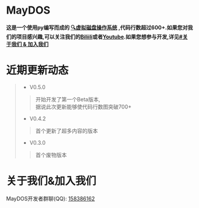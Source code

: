# MayDOS
**这是一个使用py编写而成的 [🔍虚拟磁盘操作系统](https://cn.bing.com/search?q=%E8%99%9A%E6%8B%9F%E7%A3%81%E7%9B%98%E6%93%8D%E4%BD%9C%E7%B3%BB%E7%BB%9F&cvid=68638e10f6b645dcbe09c7b808a350fa&aqs=edge..69i57j0l7.837j0j1&FORM=ANAB01&PC=U531) ,代码行数超过600+.如果您对我们的项目感兴趣,可以关注我们的[Biliili](https://space.bilibili.com/3493262897711201?spm_id_from=333.337.0.0)或者[Youtube]().如果您想参与开发,详见[#关于我们 & 加入我们](https://github.com/Buelie/MayDOS/blob/main/README.md#%E5%85%B3%E4%BA%8E%E6%88%91%E4%BB%AC%E5%8A%A0%E5%85%A5%E6%88%91%E4%BB%AC)**

# 近期更新动态
> * V0.5.0
> > 开始开发了第一个Beta版本,<br>
> > 据说此次更新能够使代码行数图突破700+
>
> * V0.4.2
> > 首个更新了超多内容的版本
> 
> * V0.3.0
> > 首个废物版本

# 关于我们&加入我们
MayDOS开发者群聊(QQ): [158386162](#)
